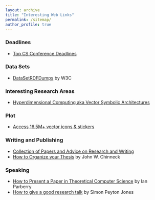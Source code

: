 ```yaml
---
layout: archive
title: "Interesting Web Links"
permalink: /sitemap/
author_profile: true
---
```


### Deadlines
* [Top CS Conference Deadlines](https://cs-deadlines.cin.ufpe.br)

### Data Sets
* [DataSetRDFDumps](https://www.w3.org/wiki/DataSetRDFDumps) by W3C


### Interesting Research Areas
* [Hyperdimensional Computing aka Vector Symbolic Architectures](https://www.hd-computing.com/home)

### Plot
* [Access 16.5M+ vector icons & stickers](https://www.flaticon.com)


### Writing and Publishing
* [Collection of Papers and Advice on Research and Writing](https://www.cs.cmu.edu/afs/cs.cmu.edu/user/mleone/web/how-to.html)
* [How to Organize your Thesis](http://www.sce.carleton.ca/faculty/chinneck/thesis.html) by John W. Chinneck


### Speaking
* [How to Present a Paper in Theoretical Computer Science](https://ianparberry.com/pubs/speaker.pdf) by Ian Parberry
* [How to give a good research talk](https://simon.peytonjones.org/great-research-talk/) by Simon Peyton Jones


 